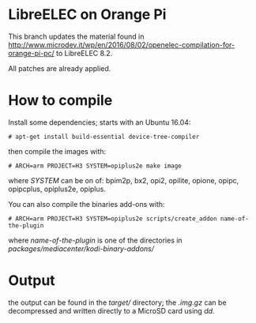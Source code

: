 # LibreELEC on Orange Pi

This branch updates the material found in http://www.microdev.it/wp/en/2016/08/02/openelec-compilation-for-orange-pi-pc/ to LibreELEC 8.2.

All patches are already applied.


# How to compile

Install some dependencies; starts with an Ubuntu 16.04:
    
    # apt-get install build-essential device-tree-compiler

then compile the images with:

    # ARCH=arm PROJECT=H3 SYSTEM=opiplus2e make image

where *SYSTEM* can be on of: bpim2p, bx2, opi2, opilite, opione, opipc, opipcplus, opiplus2e, opiplus.

You can also compile the binaries add-ons with:

    # ARCH=arm PROJECT=H3 SYSTEM=opiplus2e scripts/create_addon name-of-the-plugin

where *name-of-the-plugin* is one of the directories in *packages/mediacenter/kodi-binary-addons/*

# Output

the output can be found in the *target/* directory; the *.img.gz* can be decompressed and written directly to a MicroSD card using *dd*.

